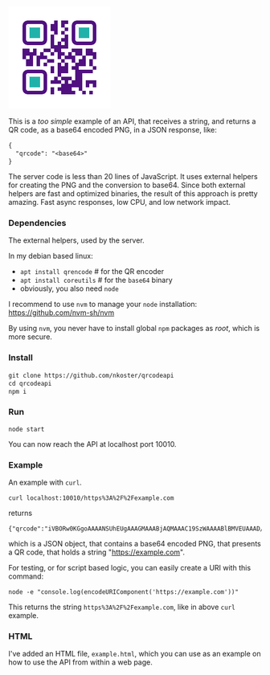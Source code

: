 ![alt text](https://raw.githubusercontent.com/nkoster/qrcodeapi/master/rqr.png "nothing here!")

This is a _too simple_ example of an API, that receives a string, and returns a QR code, as a base64 encoded PNG, in a JSON response, like:

```
{
  "qrcode": "<base64>"
}
 ```

The server code is less than 20 lines of JavaScript. It uses external helpers for creating the PNG and the conversion to base64.
Since both external helpers are fast and optimized binaries, the result of this approach is pretty amazing.
Fast async responses, low CPU, and low network impact.

### Dependencies

The external helpers, used by the server.

In my debian based linux:

- ```apt install qrencode``` # for the QR encoder
- ```apt install coreutils``` # for the ```base64``` binary
- obviously, you also need ```node```

I recommend to use ```nvm``` to manage your ```node``` installation: https://github.com/nvm-sh/nvm

By using ```nvm```, you never have to install global ```npm``` packages as _root_, which is more secure.

### Install

```
git clone https://github.com/nkoster/qrcodeapi
cd qrcodeapi
npm i
```

### Run

```
node start
```

You can now reach the API at localhost port 10010.

### Example

An example with ```curl```.

```
curl localhost:10010/https%3A%2F%2Fexample.com
````

returns

```
{"qrcode":"iVBORw0KGgoAAAANSUhEUgAAAGMAAABjAQMAAAC19SzWAAAABlBMVEUAAAD///+l2Z/dAAAAAnRSTlP//8i138cAAAAJcEhZcwAACxIAAAsSAdLdfvwAAADpSURBVDiNzdS7DcMgEADQiyjcxQucxBp0XiksYOIJshIdayB5AV9HYflysfJrzNElyAWvOOl+Bvj7wB9rAfAFQ4STJuJ17JiSXDRFDAm8fC1iQ20aXfYt4jUk9J/MDvWoT/RV7ZHkUJynTwcPtTgcYX51oiZiex0AHPSqSg5xvjpDmrbObmA2yCdNS5fBmSk+M6tI8mWWIHvTtLgcipnSs4MVUbS3wpKLV5WwT+sFsNe0z0FWQJfMNhSJtqRp32t8V1tTxItMDCw1yEvWHU8NGgc8D6+eVcQStPYFVe17Lf/KTJp++y616g4DYbIJbESHagAAAABJRU5ErkJggg=="}
```

which is a JSON object, that contains a base64 encoded PNG, that presents a QR code,
that holds a string "https://example.com".

For testing, or for script based logic, you can easily create a URI with this command:

```
node -e "console.log(encodeURIComponent('https://example.com'))"
```

This returns the string ```https%3A%2F%2Fexample.com```, like in above ```curl``` example.

### HTML

I've added an HTML file, ```example.html```, which you can use as an example on how to use the API from within a web page.
